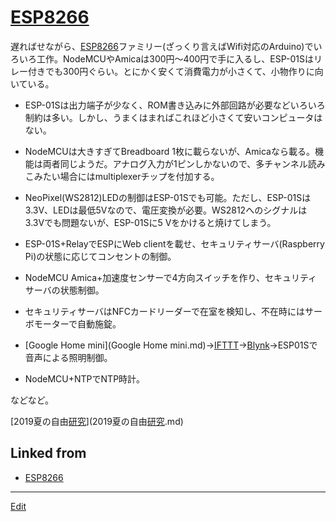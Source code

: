 # [ESP8266](ESP8266.md)

遅ればせながら、[ESP8266](ESP8266.md)ファミリー(ざっくり言えばWifi対応のArduino)でいろいろ工作。NodeMCUやAmicaは300円〜400円で手に入るし、ESP-01Sはリレー付きでも300円ぐらい。とにかく安くて消費電力が小さくて、小物作りに向いている。




* ESP-01Sは出力端子が少なく、ROM書き込みに外部回路が必要などいろいろ制約は多い。しかし、うまくはまればこれほど小さくて安いコンピュータはない。
* NodeMCUは大きすぎてBreadboard 1枚に載らないが、Amicaなら載る。機能は両者同じようだ。アナログ入力が1ピンしかないので、多チャンネル読みこみたい場合にはmultiplexerチップを付加する。




* NeoPixel(WS2812)LEDの制御はESP-01Sでも可能。ただし、ESP-01Sは3.3V、LEDは最低5Vなので、電圧変換が必要。WS2812へのシグナルは3.3Vでも問題ないが、ESP-01Sに5 Vをかけると焼けてしまう。
* ESP-01S+RelayでESPにWeb clientを載せ、セキュリティサーバ(Raspberry Pi)の状態に応じてコンセントの制御。
* NodeMCU Amica+加速度センサーで4方向スイッチを作り、セキュリティサーバの状態制御。
* セキュリティサーバはNFCカードリーダーで在室を検知し、不在時にはサーボモーターで自動施錠。
* [Google Home mini](Google Home mini.md)→[IFTTT](https://ifttt.com)→[Blynk](https://blynk.io)→ESP01Sで音声による照明制御。
* NodeMCU+NTPでNTP時計。



などなど。



[2019夏の自由[研究](研究.md)](2019夏の自由[研究](研究.md).md) 


## Linked from

* [ESP8266](ESP8266.md)


----
[Edit](https://github.com/vitroid/vitroid.github.io/edit/master/MD/ESP8266.md)
